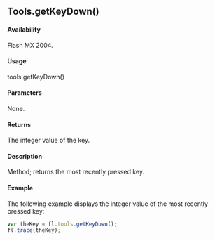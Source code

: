 ## Tools.getKeyDown()

#### Availability

Flash MX 2004.

#### Usage

tools.getKeyDown()

#### Parameters

None.

#### Returns

The integer value of the key.

#### Description

Method; returns the most recently pressed key.

#### Example

The following example displays the integer value of the most recently pressed key:

```javascript
var theKey = fl.tools.getKeyDown();
fl.trace(theKey);
```
